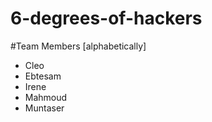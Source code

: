 # 6-degrees-of-hackers

#Team Members [alphabetically]
- Cleo
- Ebtesam
- Irene
- Mahmoud
- Muntaser
